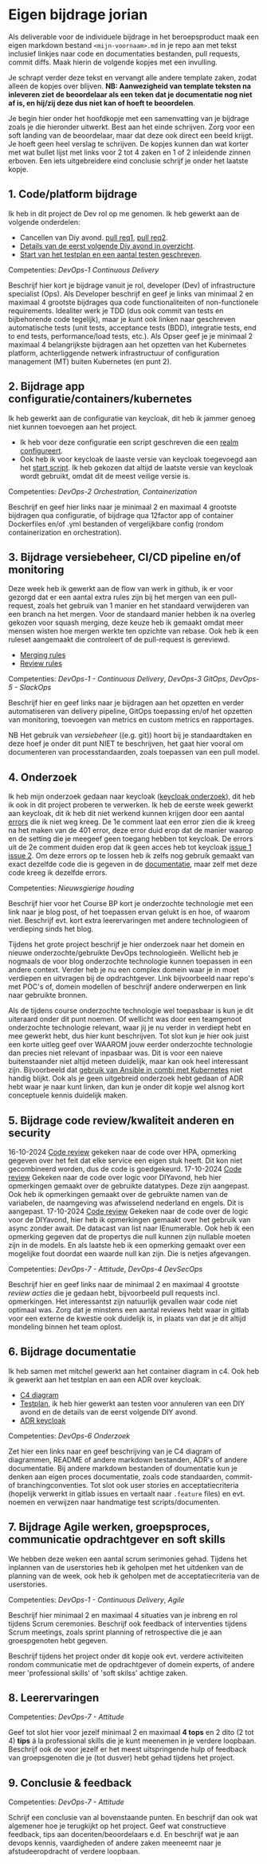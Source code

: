 # Eigen bijdrage jorian
 
Als deliverable voor de individuele bijdrage in het beroepsproduct maak een eigen markdown bestand `<mijn-voornaam>.md` in je repo aan met tekst inclusief linkjes naar code en documentaties bestanden, pull requests, commit diffs. Maak hierin de volgende kopjes met een invulling.
 
Je schrapt verder deze tekst en vervangt alle andere template zaken, zodat alleen de kopjes over blijven. **NB: Aanwezigheid van template teksten na inleveren ziet de beoordelaar als een teken dat je documentatie nog niet af is, en hij/zij deze dus niet kan of hoeft te beoordelen**.
 
Je begin hier onder het hoofdkopje met een samenvatting van je bijdrage zoals je die hieronder uitwerkt. Best aan het einde schrijven. Zorg voor een soft landing van de beoordelaar, maar dat deze ook direct een beeld krijgt. Je hoeft geen heel verslag te schrijven. De kopjes kunnen dan wat korter met wat bullet lijst met links voor 2 tot 4 zaken en 1 of 2 inleidende zinnen erboven. Een iets uitgebreidere eind conclusie schrijf je onder het laatste kopje.


## 1. Code/platform bijdrage

Ik heb in dit project de Dev rol op me genomen. Ik heb gewerkt aan de volgende onderdelen:
- Cancellen van Diy avond. [pull req1](https://github.com/hanaim-devops/devops-bp-pitstop-uitbreiding-team-knoppert/pull/44), [pull req2](https://github.com/hanaim-devops/devops-bp-pitstop-uitbreiding-team-knoppert/pull/68).
- [Details van de eerst volgende Diy avond in overzicht](https://github.com/hanaim-devops/devops-bp-pitstop-uitbreiding-team-knoppert/pull/80).
- [Start van het testplan en een aantal testen geschreven](https://github.com/hanaim-devops/devops-bp-pitstop-uitbreiding-team-knoppert/pull/58).


Competenties: *DevOps-1 Continuous Delivery*

Beschrijf hier kort je bijdrage vanuit je rol, developer (Dev) of infrastructure specialist (Ops). Als Developer beschrijf en geef je links van minimaal 2 en maximaal 4 grootste bijdrages qua code functionaliteiten of non-functionele requirements. Idealiter werk je TDD (dus ook commit van tests en bijbehorende code tegelijk), maar je kunt ook linken naar geschreven automatische tests (unit tests, acceptance tests (BDD), integratie tests, end to end tests, performance/load tests, etc.). Als Opser geef je je minimaal 2 maximaal 4 belangrijkste bijdragen aan het opzetten van het Kubernetes platform, achterliggende netwerk infrastructuur of configuration management (MT) buiten Kubernetes (en punt 2).
 
## 2. Bijdrage app configuratie/containers/kubernetes

Ik heb gewerkt aan de configuratie van keycloak, dit heb ik jammer genoeg niet kunnen toevoegen aan het project. 
- Ik heb voor deze configuratie een script geschreven die een [realm configureert](https://github.com/hanaim-devops/devops-bp-pitstop-uitbreiding-team-knoppert/blob/9-register-with-keycloak/src/k8s/scripts/create-realm.ps1).
- Ook heb ik voor keycloak de laaste versie van keycloak toegevoegd aan het [start script](https://github.com/hanaim-devops/devops-bp-pitstop-uitbreiding-team-knoppert/blob/9-register-with-keycloak/src/k8s/scripts/start-all.ps1). Ik heb gekozen dat altijd de laatste versie van keycloak wordt gebruikt, omdat dit de meest veilige versie is.

Competenties: *DevOps-2 Orchestration, Containerization*
 
Beschrijf en geef hier links naar je minimaal 2 en maximaal 4 grootste bijdragen qua configuratie, of bijdrage qua 12factor app of container Dockerfiles en/of .yml bestanden of vergelijkbare config (rondom containerization en orchestration).

## 3. Bijdrage versiebeheer, CI/CD pipeline en/of monitoring

Deze week heb ik gewerkt aan de flow van werk in github, ik er voor gezorgd dat er een aantal extra rules zijn bij het mergen van een pull-request, zoals het gebruik van 1 manier en het standaard verwijderen van een branch na het mergen. Voor de standaard manier hebben ik na overleg gekozen voor squash merging, deze keuze heb ik gemaakt omdat meer mensen wisten hoe mergen werkte ten opzichte van rebase. Ook heb ik een ruleset aangemaakt die controleert of de pull-request is gereviewd.

- [Merging rules](https://github.com/hanaim-devops/devops-bp-pitstop-uitbreiding-team-knoppert/settings)
- [Review rules](https://github.com/hanaim-devops/devops-bp-pitstop-uitbreiding-team-knoppert/settings/rules)

Competenties: *DevOps-1 - Continuous Delivery*, *DevOps-3 GitOps*, *DevOps-5 - SlackOps*

Beschrijf hier en geef links naar je bijdragen aan het opzetten en verder automatiseren van delivery pipeline, GitOps toepassing en/of het opzetten van monitoring, toevoegen van metrics en custom metrics en rapportages.

NB Het gebruik van *versiebeheer* ((e.g. git)) hoort bij je standaardtaken en deze hoef je onder dit punt NIET te beschrijven, het gaat hier vooral om documenteren van processtandaarden, zoals toepassen van een pull model.

## 4. Onderzoek

Ik heb mijn onderzoek gedaan naar keycloak ([keycloak onderzoek](https://github.com/hanaim-devops/devops-blog-jorianroelofsen)), dit heb ik ook in dit project proberen te verwerken.
Ik heb de eerste week gewerkt aan keycloak, dit ik heb dit niet werkend kunnen krijgen door een aantal [errors](https://github.com/hanaim-devops/devops-bp-pitstop-uitbreiding-team-knoppert/issues/9) die ik niet weg kreeg.
De 1e comment laat een error zien die ik kreeg na het maken van de 401 error, deze error duid erop dat de manier waarop en de setting die je meegeef geen toegang hebben tot keycloak. De errors uit de 2e comment duiden erop dat ik geen acces heb tot keycloak [issue 1](https://github.com/IdentityServer/IdentityServer4/issues/2337) [issue 2](https://github.com/IdentityServer/IdentityServer4/issues/2672).
Om deze errors op te lossen heb ik zelfs nog gebruik gemaakt van exact dezelfde code die is gegeven in de [documentatie](https://nikiforovall.github.io/keycloak-authorization-services-dotnet/examples/web-app-mvc.html), maar zelf met deze code kreeg ik dezelfde errors.

Competenties: *Nieuwsgierige houding*

Beschrijf hier voor het Course BP kort je onderzochte technologie met een link naar je blog post, of het toepassen ervan gelukt is en hoe, of waarom niet. Beschrijf evt. kort extra leerervaringen met andere technologieen of verdieping sinds het blog. 

Tijdens het grote project beschrijf je hier onderzoek naar het domein en nieuwe onderzochte/gebruikte DevOps technologieën. Wellicht heb je nogmaals de voor blog onderzochte technologie kunnen toepassen in een andere context. Verder heb je nu een complex domein waar je in moet verdiepen en uitvragen bij de opdrachtgever. Link bijvoorbeeld naar repo's met POC's of, domein modellen of beschrijf andere onderwerpen en link naar gebruikte bronnen.

Als de tijdens course onderzochte technologie wel toepasbaar is kun je dit uiteraard onder dit punt noemen. Of wellicht was door een teamgenoot onderzochte technologie relevant, waar jij je nu verder in verdiept hebt en mee gewerkt hebt, dus hier kunt beschrijven. Tot slot kun je hier ook juist een korte uitleg geef over WAAROM  jouw eerder onderzochte technologie dan precies niet relevant of inpasbaar was. Dit is voor een naieve buitenstaander niet altijd meteen duidelijk, maar kan ook heel interessant zijn. Bijvoorbeeld dat [gebruik van Ansible in combi met Kubernetes](https://www.ansible.com/blog/how-useful-is-ansible-in-a-cloud-native-kubernetes-environment) niet handig blijkt. Ook als je geen uitgebreid onderzoek hebt gedaan of ADR hebt waar je naar kunt linken, dan kun je onder dit kopje wel alsnog kort conceptuele kennis duidelijk maken.
 
## 5. Bijdrage code review/kwaliteit anderen en security

16-10-2024
[Code review](https://github.com/hanaim-devops/devops-bp-pitstop-uitbreiding-team-knoppert/pull/17)
gekeken naar de code over HPA, opmerking gegeven over het feit dat elke service een eigen stuk heeft. Dit kon niet gecombineerd worden, dus de code is goedgekeurd.
17-10-2024
[Code review](https://github.com/hanaim-devops/devops-bp-pitstop-uitbreiding-team-knoppert/pull/32)
Gekeken naar de code over logic voor DIYavond, heb hier opmerkingen gemaakt over de gebruikte datatypes. Deze zijn aangepast. Ook heb ik opmerkingen gemaakt over de gebruikte namen van de variabelen, de naamgeving was afwisselend nederland en engels. Dit is aangepast.
17-10-2024
[Code review](https://github.com/hanaim-devops/devops-bp-pitstop-uitbreiding-team-knoppert/pull/33)
Gekeken naar de code over de logic voor de DIYavond, hier heb ik opmerkingen gemaakt over het gebruik van async zonder await. De datacast van list naar IEnumerable. Ook heb ik een opmerking gegeven dat de propertys die null kunnen zijn nullable moeten zijn in de models. En als laatste heb ik een opmerking gemaakt over een mogelijke fout doordat een waarde null kan zijn. Die is netjes afgevangen.

Competenties: *DevOps-7 - Attitude*, *DevOps-4 DevSecOps*

Beschrijf hier en geef links naar de minimaal 2 en maximaal 4 grootste *review acties* die je gedaan hebt, bijvoorbeeld pull requests incl. opmerkingen. Het interessantst zijn natuurlijk gevallen waar code niet optimaal was. Zorg dat je minstens een aantal reviews hebt waar in gitlab voor een externe de kwestie ook duidelijk is, in plaats van dat je dit altijd mondeling binnen het team oplost.
 
## 6. Bijdrage documentatie

Ik heb samen met mitchel gewerkt aan het container diagram in c4. Ook heb ik gewerkt aan het testplan en aan een ADR over keycloak.

- [C4 diagram](https://github.com/hanaim-devops/devops-bp-pitstop-uitbreiding-team-knoppert/pull/97)
- [Testplan](C:\documenten\Minor-DevOps\devops-bp-pitstop-uitbreiding-team-knoppert\docs\testplan.md), ik heb hier gewerkt aan testen voor annuleren van een DIY avond en de details van de eerst volgende DIY avond.
- [ADR keycloak](C:\documenten\Minor-DevOps\devops-bp-pitstop-uitbreiding-team-knoppert\docs\adr\adr-001-gebruik-van-keycloak-voor-authenticatie-en-autorisatie.md)

Competenties: *DevOps-6 Onderzoek*

Zet hier een links naar en geef beschrijving van je C4 diagram of diagrammen, README of andere markdown bestanden, ADR's of andere documentatie. Bij andere markdown bestanden of doumentatie kun je denken aan eigen proces documentatie, zoals code standaarden, commit- of branchingconventies. Tot slot ook user stories en acceptatiecriteria (hopelijk verwerkt in gitlab issues en vertaalt naar `.feature` files) en evt. noemen en verwijzen naar handmatige test scripts/documenten.
 
## 7. Bijdrage Agile werken, groepsproces, communicatie opdrachtgever en soft skills

We hebben deze weken een aantal scrum serimonies gehad. Tijdens het inplannen van de userstories heb ik geholpen met het uitdenken van de planning van de week, ook heb ik geholpen met de acceptatiecriteria van de userstories. 

Competenties: *DevOps-1 - Continuous Delivery*, *Agile*

Beschrijf hier minimaal 2 en maximaal 4 situaties van je inbreng en rol tijdens Scrum ceremonies. Beschrijf ook feedback of interventies tijdens Scrum meetings, zoals sprint planning of retrospective die je aan groespgenoten hebt gegeven.

Beschrijf tijdens het project onder dit kopje ook evt. verdere activiteiten rondom communicatie met de opdrachtgever of domein experts, of andere meer 'professional skills' of 'soft skilss' achtige zaken.
  
## 8. Leerervaringen

Competenties: *DevOps-7 - Attitude*

Geef tot slot hier voor jezelf minimaal 2 en maximaal **4 tops** en 2 dito (2 tot 4) **tips** á la professional skills die je kunt meenemen in je verdere loopbaan. Beschrijf ook de voor jezelf er het meest uitspringende hulp of feedback van groepsgenoten die je (tot dusver) hebt gehad tijdens het project.

## 9. Conclusie & feedback

Competenties: *DevOps-7 - Attitude*

Schrijf een conclusie van al bovenstaande punten. En beschrijf dan ook wat algemener hoe je terugkijkt op het project. Geef wat constructieve feedback, tips aan docenten/beoordelaars e.d. En beschrijf wat je aan devops kennis, vaardigheden of andere zaken meeneemt naar je afstudeeropdracht of verdere loopbaan. 
